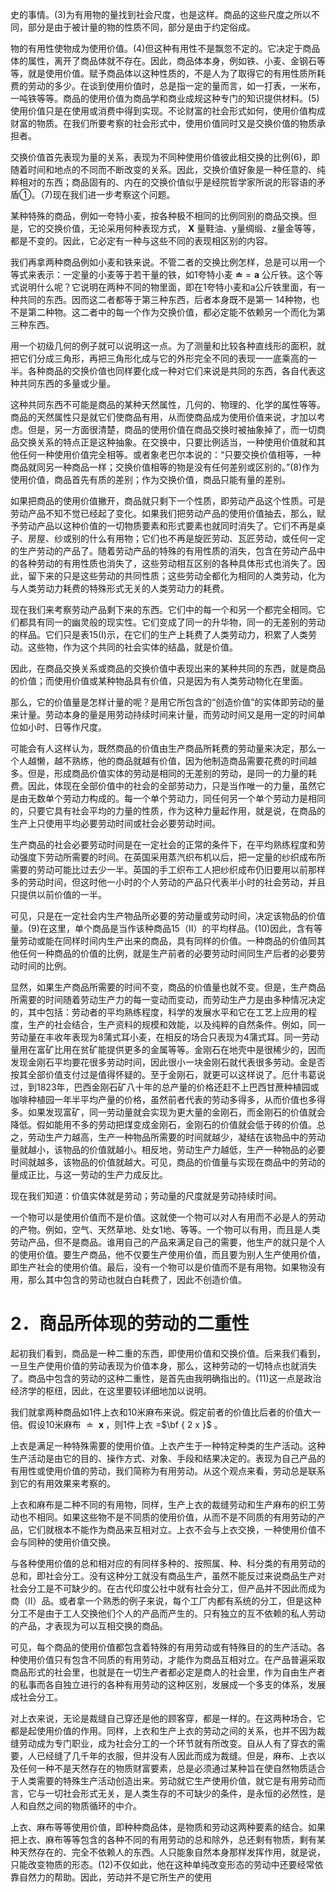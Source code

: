 史的事情。(3)为有用物的量找到社会尺度，也是这样。商品的这些尺度之所以不同，部分是由于被计量的物的性质不同，部分是由于约定俗成。

物的有用性使物成为使用价值。(4)但这种有用性不是飘忽不定的。它决定于商品体的属性，离开了商品体就不存在。因此，商品体本身，例如铁、小麦、金钢石等等，就是使用价值。赋予商品体以这种性质的，不是人为了取得它的有用性质所耗费的劳动的多少。在谈到使用价值时，总是指一定的量而言，如一打表，一米布，一吨铁等等。商品的使用价值为商品学和商业成规这种专门的知识提供材料。(5)使用价值只是在使用或消费中得到实现。不论财富的社会形式如何，使用价值构成财富的物质。在我们所要考察的社会形式中，使用价值同时又是交换价值的物质承担者。

交换价值首先表现为量的关系，表现为不同种使用价值彼此相交换的比例(6)，即随着时间和地点的不同而不断改变的关系。因此，交换价值好象是一种任意的、纯粹相对的东西；商品固有的、内在的交换价值似乎是经院哲学家所说的形容语的矛盾①。（7)现在我们进一步考察这个问题。

某种特殊的商品，例如一夸特小麦，按各种极不相同的比例同别的商品交换。但是，它的交换价值，无论采用何种表现方式， $\mathbf { X }$ 量鞋油、y量绸缎、z量金等等，都是不变的。因此，它必定有一种与这些不同的表现相区别的内容。

我们再拿两种商品例如小麦和铁来说。不管二者的交换比例怎样，总是可以用一个等式来表示：一定量的小麦等于若干量的铁，如1夸特小麦 $\mathbf { \doteq } = \mathbf { a }$ 公斤铁。这个等式说明什么呢？它说明在两种不同的物里面，即在1夸特小麦和a公斤铁里面，有一种共同的东西。因而这二者都等于第三种东西，后者本身既不是第一 14种物，也不是第二种物。这二者中的每一个作为交换价值，都必定能不依赖另一个而化为第三种东西。

用一个初级几何的例子就可以说明这一点。为了测量和比较各种直线形的面积，就把它们分成三角形，再把三角形化成与它的外形完全不同的表现一一底乘高的一半。各种商品的交换价值也同样要化成一种对它们来说是共同的东西，各自代表这种共同东西的多量或少量。

这种共同东西不可能是商品的某种天然属性，几何的、物理的、化学的属性等等。商品的天然属性只是就它们使商品有用，从而使商品成为使用价值来说，才加以考虑。但是，另一方面很清楚，商品的使用价值在商品交换时被抽象掉了，而一切商品交换关系的特点正是这种抽象。在交换中，只要比例适当，一种使用价值就和其他任何一种使用价值完全相等。或者象老巴尔本说的：“只要交换价值相等，一种商品就同另一种商品一样；交换价值相等的物是没有任何差别或区别的。”(8)作为使用价值，商品首先有质的差别；作为交换价值，商品只能有量的差别。

如果把商品的使用价值撇开，商品就只剩下一个性质，即劳动产品这个性质。可是劳动产品不知不觉已经起了变化。如果我们把劳动产品的使用价值抽去，那么，赋予劳动产品以这种价值的一切物质要素和形式要素也就同时消失了。它们不再是桌子、房屋、纱或别的什么有用物；它们也不再是旋匠劳动、瓦匠劳动，或任何一定的生产劳动的产品了。随着劳动产品的特殊的有用性质的消失，包含在劳动产品中的各种劳动的有用性质也消失了，这些劳动相互区别的各种具体形式也消失了。因此，留下来的只是这些劳动的共同性质；这些劳动全都化为相同的人类劳动，化为与人类劳动力耗费的特殊形式无关的人类劳动力的耗费。

现在我们来考察劳动产品剩下来的东西。它们中的每一个和另一个都完全相同。它们都具有同一的幽灵般的现实性。它们变成了同一的升华物，同一的无差别的劳动的样品。它们只是表15(I)示，在它们的生产上耗费了人类劳动力，积累了人类劳动。这些物，作为这个共同的社会实体的结晶，就是价值。

因此，在商品交换关系或商品的交换价值中表现出来的某种共同的东西，就是商品的价值；而使用价值或某种物品具有价值，只是因为有人类劳动物化在里面。

那么，它的价值量是怎样计量的呢？是用它所包含的“创造价值”的实体即劳动的量来计量。劳动本身的量是用劳动持续时间来计量，而劳动时间又是用一定的时间单位如小时、日等作尺度。

可能会有人这样认为，既然商品的价值由生产商品所耗费的劳动量来决定，那么一个人越懒，越不熟练，他的商品就越有价值，因为他制造商品需要花费的时间越多。但是，形成商品价值实体的劳动是相同的无差别的劳动，是同一的力量的耗费。因此，体现在全部价值中的社会的全部劳动力，只是当作唯一的力量，虽然它是由无数单个劳动力构成的。每一个单个劳动力，同任何另一个单个劳动力是相同的，只要它具有社会平均的力量的性质，作为这种力量起作用，就是说，在商品的生产上只使用平均必要劳动时间或社会必要劳动时间。

生产商品的社会必要劳动时间是在一定社会的正常的条件下，在平均熟练程度和劳动强度下劳动所需要的时间。在英国采用蒸汽织布机以后，把一定量的纱织成布所需要的劳动可能比过去少一半。英国的手工织布工人把纱织成布仍旧要用以前那样多的劳动时间，但这时他一小时的个人劳动的产品只代表半小时的社会劳动，并且只提供以前价值的一半。

可见，只是在一定社会内生产物品所必要的劳动量或劳动时间，决定该物品的价值量。(9)在这里，单个商品是当作该种商品15（Ⅱ）的平均样品。(10)因此，含有等量劳动或能在同样时间内生产出来的商品，具有同样的价值。一种商品的价值同其他任何一种商品的价值的比例，就是生产前者的必要劳动时间同生产后者的必要劳动时间的比例。

显然，如果生产商品所需要的时间不变，商品的价值量也就不变。但是，生产商品所需要的时间随着劳动生产力的每一变动而变动，而劳动生产力是由多种情况决定的，其中包括：劳动者的平均熟练程度，科学的发展水平和它在工艺上应用的程度，生产的社会结合，生产资料的规模和效能，以及纯粹的自然条件。例如，同一劳动量在丰收年表现为8蒲式耳小麦，在相反的场合只表现为4蒲式耳。同一劳动量用在富矿比用在贫矿能提供更多的金属等等。金刚石在地壳中是很稀少的，因而发现金刚石平均要花很多劳动时间，因此很小一块金刚石就代表很多劳动。金是否按其全部价值支付过是值得怀疑的。至于金刚石，就更可以这样说了。厄什韦葛说过，到1823年，巴西金刚石矿八十年的总产量的价格还赶不上巴西甘蔗种植园或咖啡种植园一年半平均产量的价格，虽然前者代表的劳动多得多，从而价值也多得多。如果发现富矿，同一劳动量就会实现为更大量的金刚石，而金刚石的价值就会降低。假如能用不多的劳动把煤变成金刚石，金刚石的价值就会低于砖的价值。总之，劳动生产力越高，生产一种物品所需要的时间就越少，凝结在该物品中的劳动量就越小，该物品的价值就越小。相反地，劳动生产力越低，生产一种物品的必要时间就越多，该物品的价值就越大。可见，商品的价值量与实现在商品中的劳动的量成正比，与这一劳动的生产力成反比。

现在我们知道：价值实体就是劳动；劳动量的尺度就是劳动持续时间。

一个物可以是使用价值而不是价值。这就使一个物可以对人有用而不必是人的劳动的产物。例如，空气、天然草地、处女1地、等等。一个物可以有用，而且是人类劳动产品，但不是商品。谁用自己的产品来满足自己的需要，他生产的就只是个人的使用价值。要生产商品，他不仅要生产使用价值，而且要为别人生产使用价值，即生产社会的使用价值。最后，没有一个物可以是价值而不是有用物。如果物没有用，那么其中包含的劳动也就白白耗费了，因此不创造价值。

# 2．商品所体现的劳动的二重性

起初我们看到，商品是一种二重的东西，即使用价值和交换价值。后来我们看到，一旦生产使用价值的劳动表现为价值本身，那么，这种劳动的一切特点也就消失了。商品中包含的劳动的这种二重性，是首先由我明确指出的。(11)这一点是政治经济学的枢纽，因此，在这里要较详细地加以说明。

我们就拿两种商品如1件上衣和10米麻布来说。假定前者的价值比后者的价值大一倍。假设10米麻布 $\doteq \textbf { x }$ ，则1件上衣 $=$$\bf { 2 x }$ 。

上衣是满足一种特殊需要的使用价值。上衣产生于一种特定种类的生产活动。这种生产活动是由它的目的、操作方式、对象、手段和结果决定的。表现为自己产品的有用性或使用价值的劳动，我们简称为有用劳动。从这个观点来看，劳动总是联系到它的有用效果来考察的。

上衣和麻布是二种不同的有用物，同样，生产上衣的裁缝劳动和生产麻布的织工劳动也不相同。如果这些物不是不同质的使用价值，从而不是不同质的有用劳动的产品，它们就根本不能作为商品来互相对立。上衣不会与上衣交换，一种使用价值不会与同种的使用价值交换。

与各种使用价值的总和相对应的有同样多种的、按照属、种、科分类的有用劳动的总和，即社会分工。没有这种分工就没有商品生产，虽然不能反过来说商品生产对社会分工是不可缺少的。在古代印度公社中就有社会分工，但产品并不因此而成为商（Ⅱ）品。或者拿一个熟悉的例子来说，每个工厂内都有系统的分工，但是这种分工不是由于工人交换他们个人的产品而产生的。只有独立的互不依赖的私人劳动的产品，才表现为可以互相交换的商品。

可见，每个商品的使用价值都包含着特殊的有用劳动或有特殊目的的生产活动。各种使用价值只有包含不同质的有用劳动，才能作为商品互相对立。在产品普遍采取商品形式的社会里，也就是在一切生产者都必定是商人的社会里，作为自由生产者的私事而各自独立进行的各种有用劳动的这种区别，发展成一个多支的体系，发展成社会分工。

对上衣来说，无论是裁缝自己穿还是他的顾客穿，都是一样的。在这两种场合，它都是起使用价值的作用。同样，上衣和生产上衣的劳动之间的关系，也并不因为裁缝劳动成为专门职业，成为社会分工的一个环节就有所改变。自从人有了穿衣的需要，人已经缝了几千年的衣服，但并没有人因此而成为裁缝。但是，麻布、上衣以及任何一种不是天然存在的物质财富要素，总是必须通过某种旨在使自然物质适合于人类需要的特殊生产活动创造出来。劳动就它生产使用价值，就它是有用劳动而言，它与一切社会形式无关，是人类生存的不可缺少的条件，是永恒的必然性，是人和自然之间的物质循环的中介。

上衣、麻布等等使用价值，即种种商品体，是物质和劳动这两种要素的结合。如果把上衣、麻布等等包含的各种不同的有用劳动的总和除外，总还剩有物质，剩有某种天然存在的、完全不依赖人的东西。人只能象自然本身那样发挥作用，就是说，只能改变物质的形态。(12)不仅如此，他在这种单纯改变形态的劳动中还要经常依靠自然力的帮助。因此，劳动并不是它所生产的使用